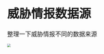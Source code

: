 # 威胁情报数据源

整理一下威胁情报不同的数据来源

<img src="https://image-host-toky.oss-cn-shanghai.aliyuncs.com/20200815211931.png" style="zoom:50%;" />